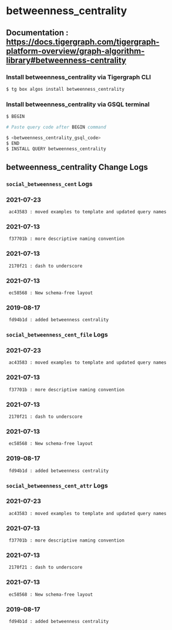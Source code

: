 # betweenness_centrality
## Documentation : https://docs.tigergraph.com/tigergraph-platform-overview/graph-algorithm-library#betweenness-centrality
### Install betweenness_centrality via Tigergraph CLI
```bash
$ tg box algos install betweenness_centrality
```
### Install betweenness_centrality via GSQL terminal
```bash
$ BEGIN 

# Paste query code after BEGIN command

$ <betweenness_centrality_gsql_code>
$ END 
$ INSTALL QUERY betweenness_centrality
```
## betweenness_centrality Change Logs

### `social_betweenness_cent` Logs
### 2021-07-23 
	 ac43583 : moved examples to template and updated query names
### 2021-07-13 
	 f37701b : more descriptive naming convention
### 2021-07-13 
	 2170f21 : dash to underscore
### 2021-07-13 
	 ec58568 : New schema-free layout
### 2019-08-17 
	 fd94b1d : added betweenness centrality

### `social_betweenness_cent_file` Logs
### 2021-07-23 
	 ac43583 : moved examples to template and updated query names
### 2021-07-13 
	 f37701b : more descriptive naming convention
### 2021-07-13 
	 2170f21 : dash to underscore
### 2021-07-13 
	 ec58568 : New schema-free layout
### 2019-08-17 
	 fd94b1d : added betweenness centrality

### `social_betweenness_cent_attr` Logs
### 2021-07-23 
	 ac43583 : moved examples to template and updated query names
### 2021-07-13 
	 f37701b : more descriptive naming convention
### 2021-07-13 
	 2170f21 : dash to underscore
### 2021-07-13 
	 ec58568 : New schema-free layout
### 2019-08-17 
	 fd94b1d : added betweenness centrality
